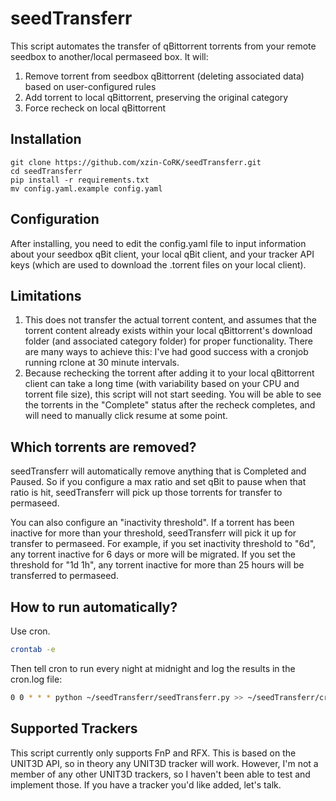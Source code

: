 # seedTransferr

This script automates the transfer of qBittorrent torrents from your remote seedbox to another/local permaseed box. It will:
1) Remove torrent from seedbox qBittorrent (deleting associated data) based on user-configured rules
2) Add torrent to local qBittorrent, preserving the original category
3) Force recheck on local qBittorrent

## Installation

```
git clone https://github.com/xzin-CoRK/seedTransferr.git
cd seedTransferr
pip install -r requirements.txt
mv config.yaml.example config.yaml
```

## Configuration

After installing, you need to edit the config.yaml file to input information about your seedbox qBit client, your local qBit client, and your tracker API keys (which are used to download the .torrent files on your local client).

## Limitations

1. This does not transfer the actual torrent content, and assumes that the torrent content already exists within your local qBittorrent's download folder (and associated category folder) for proper functionality. There are many ways to achieve this: I've had good success with a cronjob running rclone at 30 minute intervals.
2. Because rechecking the torrent after adding it to your local qBittorrent client can take a long time (with variability based on your CPU and torrent file size), this script will not start seeding. You will be able to see the torrents in the "Complete" status after the recheck completes, and will need to manually click resume at some point.

## Which torrents are removed?

seedTransferr will automatically remove anything that is Completed and Paused. So if you configure a max ratio and set qBit to pause when that ratio is hit, seedTransferr will pick up those torrents for transfer to permaseed.

You can also configure an "inactivity threshold". If a torrent has been inactive for more than your threshold, seedTransferr will pick it up for transfer to permaseed. For example, if you set inactivity threshold to "6d", any torrent inactive for 6 days or more will be migrated. If you set the threshold for "1d 1h", any torrent inactive for more than 25 hours will be transferred to permaseed.

## How to run automatically?
Use cron.
```bash
crontab -e
```
Then tell cron to run every night at midnight and log the results in the cron.log file:
```bash
0 0 * * * python ~/seedTransferr/seedTransferr.py >> ~/seedTransferr/cron.log 2>&1
```

## Supported Trackers

This script currently only supports FnP and RFX. This is based on the UNIT3D API, so in theory any UNIT3D tracker will work. However, I'm not a member of any other UNIT3D trackers, so I haven't been able to test and implement those. If you have a tracker you'd like added, let's talk.
